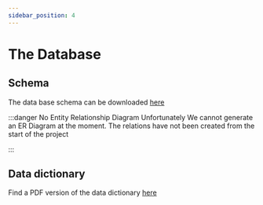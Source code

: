 ```yaml
---
sidebar_position: 4
---
```


# The Database

## Schema

The data base schema can be downloaded [here](../../static/files/ippayware_main.sql)

:::danger No Entity Relationship Diagram
Unfortunately We cannot generate an ER Diagram at the moment. The relations have not been created from the start of the project

:::

## Data dictionary

Find a PDF version of the data dictionary [here](../../static/files/govtportal_data_dictionay.pdf)
